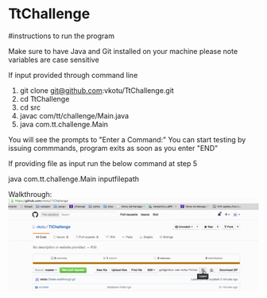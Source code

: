 # TtChallenge
#instructions to run the program

Make sure to have Java and Git installed on your machine
please note variables are case sensitive

If input provided through command line

1. git clone git@github.com:vkotu/TtChallenge.git
2. cd TtChallenge
3. cd src
4. javac com/tt/challenge/Main.java
5. java com.tt.challenge.Main

You will see the prompts to  "Enter a Command:"
You can start testing by issuing commmands, program exits as soon as you enter "END"

If providing file as input run the below command at step 5

java com.tt.challenge.Main inputfilepath

Walkthrough:<br/>
![Video Walkthrough](walkthrough.gif)



